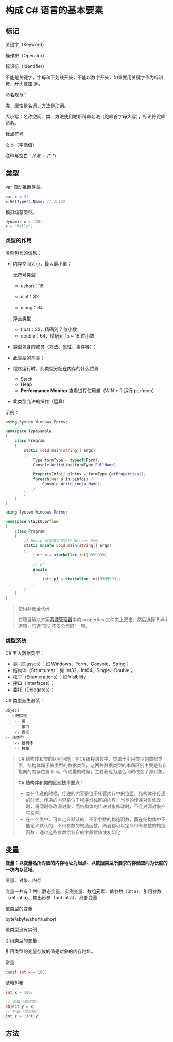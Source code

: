 # 构成 C# 语言的基本要素





## 标记

关键字（Keyword）



操作符（Operator）



标识符（Identifier）

不能是关键字，字母和下划线开头，不能以数字开头，如果要用关键字作为标识符，开头要加 @。

命名规范：

类、属性是名词，方法是动词。

大小写：名称空间、类、方法使用帕斯科命名法（驼峰首字母大写），标识符驼峰命名。





标点符号

文本（字面值）

注释与空白：// 和 、/* */

## 类型

var 自动推断类型。

```c#
var x = 3;
x.GetType().Name; // Int32
```



模拟动态类型。

```c#
dynamic x = 100;
x = "hello";
```

### 类型的作用

类型包含的信息：

- 内存空间大小，最大最小值；

  无符号类型：

  - ushort：16 

  - uint：32

  - ulong：64

  浮点类型：

  - float：32，精确到 7 位小数
  - double：64，精确到 15 ~ 16 位小数

- 类型包含的成员（方法、属性、事件等）；

- 此类型的基类；
- 程序运行时，此类型分配在内存的什么位置
  - Stack
  - Heap
  - **Performance Monitor** 查看进程使用量（WIN + R 运行 perfmon）

- 此类型允许的操作（运算）



示例：

```c#
using System.Windows.Forms;

namespace TypeSample
{
    class Program
    {
        static void main(string[] args) 
        {
            Type formType = typeof(Form);
			Console.WriteLine(formType.FullName);
            
            PropertyInfo[] pInfos = formType.GetProperties();
            foreach(var p in pInfos) {
                Console.WriteLine(p.Name);
            }
        }
    }
}
```



```c#
using System.Windows.Forms;

namespace StackOverflow
{
    class Program
    {
        // Build 里设置允许执行 Unsafe 代码。
        static unsafe void main(string[] args) 
        {
       		int* p = stackalloc int[9999999];
            
            // or 
            unsafe
            {
                int* p1 = stackalloc int[9999999];
            }
        }
    }
}
```

> 使用非安全代码
>
> 在项目解决方案[资源管理器](https://so.csdn.net/so/search?q=资源管理器&spm=1001.2101.3001.7020)中的 properties 文件夹上双击，然后选择 Build 选项，勾选“充许不安全代码”一项。



### 类型系统

C# 五大数据类型：

- 类（Classes）：如 Windows、Form、Console、String；
- 结构体（Structures）：如 Int32、Int64、Single、Double；
- 枚举（Enumerations）：如 Visibliity
- 接口（Interfaces）：
- 委托（Delegates）：



C# 类型派生谱系：

```
Object
-- 引用类型
 	-- 类
 	-- 接口
 	-- 委托
-- 值类型
	-- 结构体
	-- 枚举
```

> C# 结构体和类的区别问题：在C#编程语言中，类属于引用类型的数据类型，结构体属于值类型的数据类型，这两种数据类型的本质区别主要是各自指向的内存位置不同。传递类的时候，主要表现为是否同时改变了源对象。
>
> **C# 结构体和类的区别技术要点：**
>
> - 类在传递的时候，传递的内容是位于托管内存中的位置，结构体在传递的时候，传递的内容是位于程序堆栈区的内容。当类的传递对象修改时，将同时修改源对象，而结构体的传递对象修改时，不会对源对象产生影响。
> - 在一个类中，可以定义默认的、不带参数的构造函数，而在结构体中不能定义默认的、不带参数的构造函数。两者都可以定义带有参数的构造函数，通过这些参数给各自的字段赋值或初始化

## 变量

**变量：以变量名所对应的内存地址为起点、以数据类型所要求的存储空间为长度的一块内存区域**。

变量、对象、内存



变量一共有 7 种：静态变量、实例变量、数组元素、值参数（int a）、引用参数（ref int a）、输出形参（out int a）、局部变量



值类型的变量

byte/sbyte/short/ushort

值类型没有实例



引用类型的变量

引用类型的变量存放的值是对象的内存地址。



常量

```c#
const int x = 100;
```



装箱拆箱

```c#
int x = 100;

// 装箱（栈到堆）
object y = x;
// 拆箱（堆到栈）
int z = (int)y;
```

## 方法



